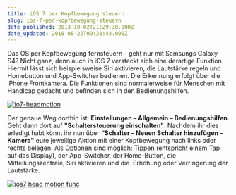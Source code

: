 ```yaml
---
title: iOS 7 per Kopfbewegung steuern
slug: ios-7-per-kopfbewegung-steuern
date_published: 2013-10-02T21:29:38.000Z
date_updated: 2018-08-22T09:38:44.000Z
---
```


Das OS per Kopfbewegung fernsteuern - geht nur mit Samsungs Galaxy S4? Nicht ganz, denn auch in iOS 7 versteckt sich eine derartige Funktion. Hiermit lässt sich beispielsweise Siri aktivieren, die Lautstärke regeln und Homebutton und App-Switcher bedienen. Die Erkennung erfolgt über die iPhone Frontkamera. Die Funktionen sind normalerweise für Menschen mit Handicap gedacht und befinden sich in den Bedienungshilfen.

[![io7-headmotion](//picdump.thafaker.de/2013/10/io7-headmotion-580x308.jpg)](__GHOST_URL__/ios-7-per-kopfbewegung-steuern/io7-headmotion/)

Der genaue Weg dorthin ist: **Einstellungen – Allgemein – Bedienungshilfen**. Geht dann dort auf **"Schaltersteuerung einschalten"**. Nachdem ihr dies erledigt habt könnt ihr nun über **“Schalter – Neuen Schalter hinzufügen – Kamera"** eure jeweilige Aktion mit einer Kopfbewegung nach links oder rechts belegen. Als Optionen sind möglich: Tippen (entspricht einem Tap auf das Display), der App-Switcher, der Home-Button, die Mitteilungszentrale, Siri aktivieren und die  Erhöhung oder Verringerung der Lautstärke.

[![ios7 head motion func](//picdump.thafaker.de/2013/10/ios7-head-motion-func.jpg)](__GHOST_URL__/ios-7-per-kopfbewegung-steuern/ios7-head-motion-func/)
